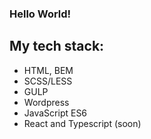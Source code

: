 ### Hello World!

## My tech stack:
- HTML, BEM
- SCSS/LESS
- GULP
- Wordpress 
- JavaScript ES6
- React and Typescript (soon)
